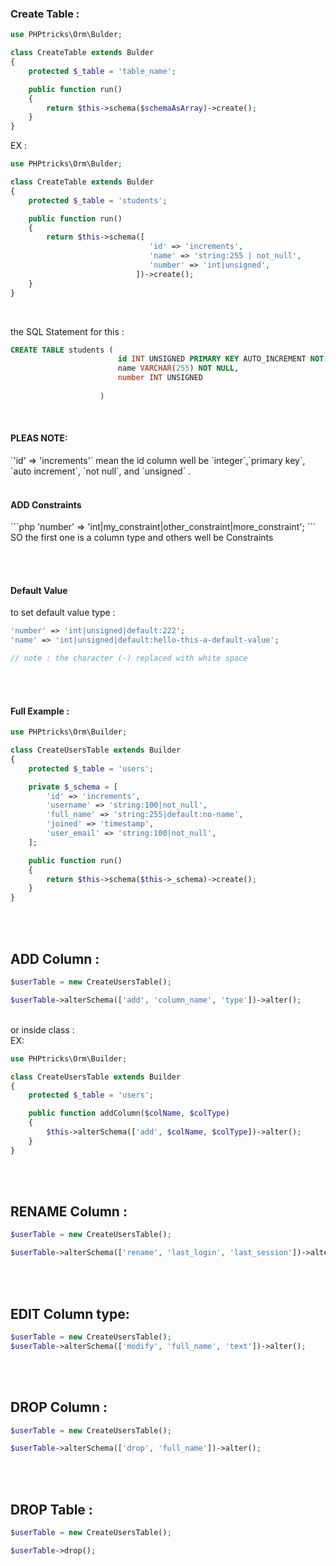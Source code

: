 <h3>Create Table : </h3>

```php
use PHPtricks\Orm\Bulder;

class CreateTable extends Bulder
{
    protected $_table = 'table_name';

    public function run()
    {
        return $this->schema($schemaAsArray)->create();
    }   
}
```
EX : 

```php
use PHPtricks\Orm\Bulder;

class CreateTable extends Bulder
{
    protected $_table = 'students';

    public function run()
    {
        return $this->schema([
                               'id' => 'increments',
                               'name' => 'string:255 | not_null',
                               'number' => 'int|unsigned',
                            ])->create();
    }   
}
```
<br>

the SQL Statement for this :

```sql
CREATE TABLE students (
						id INT UNSIGNED PRIMARY KEY AUTO_INCREMENT NOT NULL,
						name VARCHAR(255) NOT NULL,
						number INT UNSIGNED
					
					)
```    

<br>					
<h4>PLEAS NOTE:</h4> 
`'id' => 'increments'`
mean the id column well be `integer`,`primary key`, `auto increment`, `not null`,  and `unsigned` .
<br><br>

<h4>ADD Constraints</h4>
```php
'number' => 'int|my_constraint|other_constraint|more_constraint';
```

<br>
SO the first one is a column type and others well be Constraints

<br><br>
<h4>Default Value</h4>

to set default value type :
<br>
```php
'number' => 'int|unsigned|default:222';
'name' => 'int|unsigned|default:hello-this-a-default-value';

// note : the character (-) replaced with white space
```
<br><br>
<h4>Full Example :</h4>

```php
use PHPtricks\Orm\Builder;

class CreateUsersTable extends Builder
{
    protected $_table = 'users';

    private $_schema = [
        'id' => 'increments',
        'username' => 'string:100|not_null',
        'full_name' => 'string:255|default:no-name',
        'joined' => 'timestamp',
        'user_email' => 'string:100|not_null',
    ];

    public function run()
    {
        return $this->schema($this->_schema)->create();
    }
}
```
<br><br>


<h2>ADD Column : </h2>

```php
$userTable = new CreateUsersTable();

$userTable->alterSchema(['add', 'column_name', 'type'])->alter();
```

<br>
or inside class :
<br>
EX:

```php
use PHPtricks\Orm\Builder;

class CreateUsersTable extends Builder
{
    protected $_table = 'users';

    public function addColumn($colName, $colType)
    {
        $this->alterSchema(['add', $colName, $colType])->alter();
    }
}
```
<br><br>

<h2>RENAME Column :</h2>

```php
$userTable = new CreateUsersTable();

$userTable->alterSchema(['rename', 'last_login', 'last_session'])->alter();
```

<br><br>
<h2>EDIT Column  type:</h2>

```php
$userTable = new CreateUsersTable();
$userTable->alterSchema(['modify', 'full_name', 'text'])->alter();
```
<br><br>
<h2>DROP Column :</h2>

```php
$userTable = new CreateUsersTable();

$userTable->alterSchema(['drop', 'full_name'])->alter();
```

<br><br>
<h2>DROP Table :</h2>

```php
$userTable = new CreateUsersTable();

$userTable->drop();
```